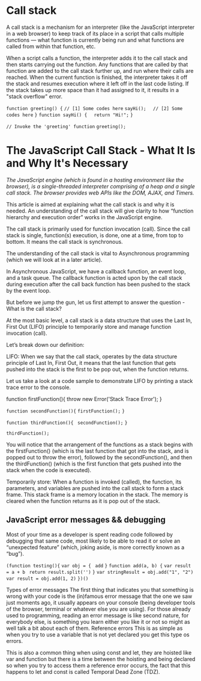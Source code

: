 # Call stack

A call stack is a mechanism for an interpreter (like the JavaScript interpreter in a web browser) to keep track of its place in a script that calls multiple functions — what function is currently being run and what functions are called from within that function, etc.

When a script calls a function, the interpreter adds it to the call stack and then starts carrying out the function.
Any functions that are called by that function are added to the call stack further up, and run where their calls are reached.
When the current function is finished, the interpreter takes it off the stack and resumes execution where it left off in the last code listing.
If the stack takes up more space than it had assigned to it, it results in a "stack overflow" error.

`function greeting() {`
   `// [1] Some codes here`
   `sayHi();`
 `  // [2] Some codes here`
`}`
`function sayHi() {`
 `  return "Hi!";`
`}`

`// Invoke the 'greeting' function`
`greeting();`

# The JavaScript Call Stack - What It Is and Why It's Necessary

*The JavaScript engine (which is found in a hosting environment like the browser), is a single-threaded interpreter comprising of a heap and a single call stack. The browser provides web APIs like the DOM, AJAX, and Timers.*

This article is aimed at explaining what the call stack is and why it is needed. An understanding of the call stack will give clarity to how “function hierarchy and execution order” works in the JavaScript engine.

The call stack is primarily used for function invocation (call). Since the call stack is single, function(s) execution, is done, one at a time, from top to bottom. It means the call stack is synchronous.

The understanding of the call stack is vital to Asynchronous programming (which we will look at in a later article).

In Asynchronous JavaScript, we have a callback function, an event loop, and a task queue. The callback function is acted upon by the call stack during execution after the call back function has been pushed to the stack by the event loop.

But before we jump the gun, let us first attempt to answer the question - What is the call stack?

At the most basic level, a call stack is a data structure that uses the Last In, First Out (LIFO) principle to temporarily store and manage function invocation (call).

Let’s break down our definition:

LIFO: When we say that the call stack, operates by the data structure principle of Last In, First Out, it means that the last function that gets pushed into the stack is the first to be pop out, when the function returns.

Let us take a look at a code sample to demonstrate LIFO by printing a stack trace error to the console.

function firstFunction(){
  throw new Error('Stack Trace Error');
}

`function secondFunction(){`
  `firstFunction();`
`}`

`function thirdFunction(){`
 ` secondFunction();`
`}`

`thirdFunction();`

You will notice that the arrangement of the functions as a stack begins with the firstFunction() (which is the last function that got into the stack, and is popped out to throw the error), followed by the secondFunction(), and then the thirdFunction() (which is the first function that gets pushed into the stack when the code is executed).

Temporarily store: When a function is invoked (called), the function, its parameters, and variables are pushed into the call stack to form a stack frame. This stack frame is a memory location in the stack. The memory is cleared when the function returns as it is pop out of the stack.

## JavaScript error messages && debugging

Most of your time as a developer is spent reading code followed by debugging that same code, most likely to be able to read it or solve an “unexpected feature” (which, joking aside, is more correctly known as a “bug”).

`(function testing(){`
  `var obj = {`
   ` add`
  `}`
  `function add(a, b) {`
    `var result = a + b`
   ` return result.split('')`
  `}`
  `var stringResult = obj.add("1", "2")`
 ` var result = obj.add(1, 2)`
`})()`

Types of error messages
The first thing that indicates you that something is wrong with your code is the (in)famous error message that the one we saw just moments ago, it usually appears on your console (being developer tools of the browser, terminal or whatever else you are using).
For those already used to programming, reading an error message is like second nature, for everybody else, is something you learn either you like it or not so might as well talk a bit about each of them.
Reference errors
This is as simple as when you try to use a variable that is not yet declared you get this type os errors.

This is also a common thing when using const and let, they are hoisted like var and function but there is a time between the hoisting and being declared so when you try to access them a reference error occurs, the fact that this happens to let and const is called Temporal Dead Zone (TDZ).